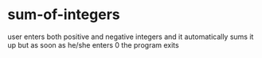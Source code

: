 # sum-of-integers
user enters both positive and negative integers and it automatically sums it up but as soon as he/she enters 0 the program exits 
